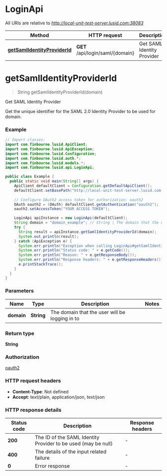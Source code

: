 # LoginApi

All URIs are relative to *http://local-unit-test-server.lusid.com:38083*

Method | HTTP request | Description
------------- | ------------- | -------------
[**getSamlIdentityProviderId**](LoginApi.md#getSamlIdentityProviderId) | **GET** /api/login/saml/{domain} | Get SAML Identity Provider


<a name="getSamlIdentityProviderId"></a>
# **getSamlIdentityProviderId**
> String getSamlIdentityProviderId(domain)

Get SAML Identity Provider

Get the unique identifier for the SAML 2.0 Identity Provider to be used for domain.

### Example
```java
// Import classes:
import com.finbourne.lusid.ApiClient;
import com.finbourne.lusid.ApiException;
import com.finbourne.lusid.Configuration;
import com.finbourne.lusid.auth.*;
import com.finbourne.lusid.models.*;
import com.finbourne.lusid.api.LoginApi;

public class Example {
  public static void main(String[] args) {
    ApiClient defaultClient = Configuration.getDefaultApiClient();
    defaultClient.setBasePath("http://local-unit-test-server.lusid.com:38083");
    
    // Configure OAuth2 access token for authorization: oauth2
    OAuth oauth2 = (OAuth) defaultClient.getAuthentication("oauth2");
    oauth2.setAccessToken("YOUR ACCESS TOKEN");

    LoginApi apiInstance = new LoginApi(defaultClient);
    String domain = "domain_example"; // String | The domain that the user will be logging in to
    try {
      String result = apiInstance.getSamlIdentityProviderId(domain);
      System.out.println(result);
    } catch (ApiException e) {
      System.err.println("Exception when calling LoginApi#getSamlIdentityProviderId");
      System.err.println("Status code: " + e.getCode());
      System.err.println("Reason: " + e.getResponseBody());
      System.err.println("Response headers: " + e.getResponseHeaders());
      e.printStackTrace();
    }
  }
}
```

### Parameters

Name | Type | Description  | Notes
------------- | ------------- | ------------- | -------------
 **domain** | **String**| The domain that the user will be logging in to |

### Return type

**String**

### Authorization

[oauth2](../README.md#oauth2)

### HTTP request headers

 - **Content-Type**: Not defined
 - **Accept**: text/plain, application/json, text/json

### HTTP response details
| Status code | Description | Response headers |
|-------------|-------------|------------------|
**200** | The ID of the SAML Identity Provider to be used (may be null) |  -  |
**400** | The details of the input related failure |  -  |
**0** | Error response |  -  |

